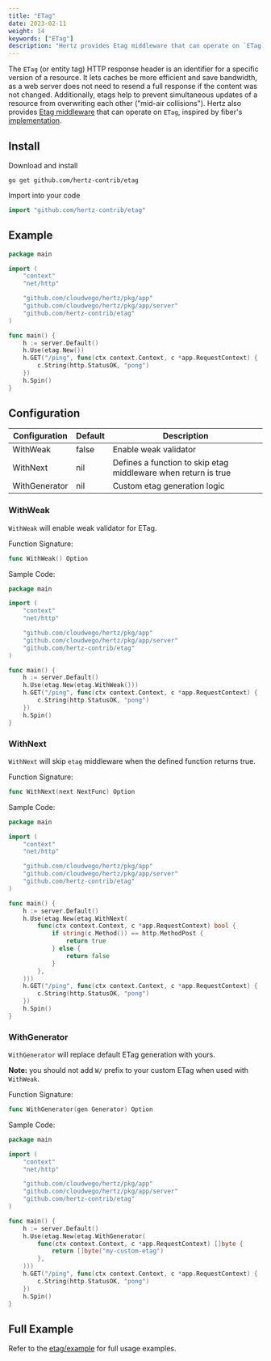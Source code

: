 ```yaml
---
title: "ETag"
date: 2023-02-11
weight: 14
keywords: ["ETag"]
description: "Hertz provides Etag middleware that can operate on `ETag`."
---
```


The `ETag` (or entity tag) HTTP response header is an identifier for a specific version of a resource. It lets caches be more efficient and save bandwidth, as a web server does not need to resend a full response if the content was not changed. Additionally, etags help to prevent simultaneous updates of a resource from overwriting each other ("mid-air collisions").
Hertz also provides [Etag middleware](https://github.com/hertz-contrib/etag) that can operate on `ETag`, inspired by fiber's [implementation](https://github.com/gofiber/fiber/tree/master/middleware/etag).

## Install

Download and install

```shell
go get github.com/hertz-contrib/etag
```

Import into your code

```go
import "github.com/hertz-contrib/etag"
```

## Example

```go
package main

import (
    "context"
    "net/http"

    "github.com/cloudwego/hertz/pkg/app"
    "github.com/cloudwego/hertz/pkg/app/server"
    "github.com/hertz-contrib/etag"
)

func main() {
    h := server.Default()
    h.Use(etag.New())
    h.GET("/ping", func(ctx context.Context, c *app.RequestContext) {
        c.String(http.StatusOK, "pong")
    })
    h.Spin()
}
```

## Configuration

| Configuration | Default | Description                                                    |
| ------------- | ------- | -------------------------------------------------------------- |
| WithWeak      | false   | Enable weak validator                                          |
| WithNext      | nil     | Defines a function to skip etag middleware when return is true |
| WithGenerator | nil     | Custom etag generation logic                                   |

### WithWeak

`WithWeak` will enable weak validator for ETag.

Function Signature:

```go
func WithWeak() Option
```

Sample Code:

```go
package main

import (
    "context"
    "net/http"

    "github.com/cloudwego/hertz/pkg/app"
    "github.com/cloudwego/hertz/pkg/app/server"
    "github.com/hertz-contrib/etag"
)

func main() {
    h := server.Default()
    h.Use(etag.New(etag.WithWeak()))
    h.GET("/ping", func(ctx context.Context, c *app.RequestContext) {
        c.String(http.StatusOK, "pong")
    })
    h.Spin()
}
```

### WithNext

`WithNext` will skip `etag` middleware when the defined function returns true.

Function Signature:

```go
func WithNext(next NextFunc) Option
```

Sample Code:

```go
package main

import (
    "context"
    "net/http"

    "github.com/cloudwego/hertz/pkg/app"
    "github.com/cloudwego/hertz/pkg/app/server"
    "github.com/hertz-contrib/etag"
)

func main() {
    h := server.Default()
    h.Use(etag.New(etag.WithNext(
        func(ctx context.Context, c *app.RequestContext) bool {
            if string(c.Method()) == http.MethodPost {
                return true
            } else {
                return false
            }
        },
    )))
    h.GET("/ping", func(ctx context.Context, c *app.RequestContext) {
        c.String(http.StatusOK, "pong")
    })
    h.Spin()
}
```

### WithGenerator

`WithGenerator` will replace default ETag generation with yours.

**Note:** you should not add `W/` prefix to your custom ETag when used with `WithWeak`.

Function Signature:

```go
func WithGenerator(gen Generator) Option
```

Sample Code:

```go
package main

import (
    "context"
    "net/http"

    "github.com/cloudwego/hertz/pkg/app"
    "github.com/cloudwego/hertz/pkg/app/server"
    "github.com/hertz-contrib/etag"
)

func main() {
    h := server.Default()
    h.Use(etag.New(etag.WithGenerator(
        func(ctx context.Context, c *app.RequestContext) []byte {
            return []byte("my-custom-etag")
        },
    )))
    h.GET("/ping", func(ctx context.Context, c *app.RequestContext) {
        c.String(http.StatusOK, "pong")
    })
    h.Spin()
}
```

## Full Example

Refer to the [etag/example](https://github.com/hertz-contrib/etag/tree/main/example) for full usage examples.
